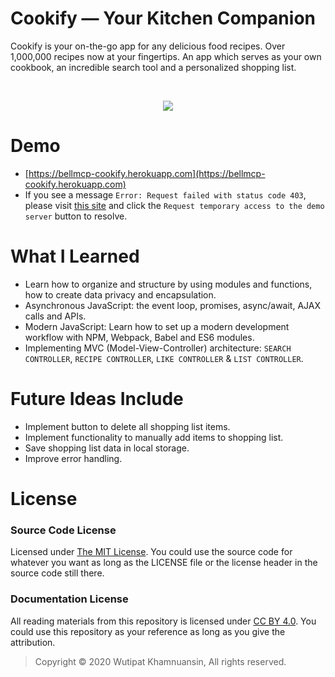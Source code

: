 # Cookify — Your Kitchen Companion
Cookify is your on-the-go app for any delicious food recipes. Over 1,000,000 recipes now at your fingertips. An app which serves as your own cookbook, an incredible search tool and a personalized shopping list.

<br>
<p align="center">
  <img src="https://bellmcp.work/img/Projects_Cookify.png" />
</p>

# Demo

* [https://bellmcp-cookify.herokuapp.com](https://bellmcp-cookify.herokuapp.com)
* If you see a message `Error: Request failed with status code 403`, please visit [this site](https://cors-anywhere.herokuapp.com/corsdemo) and click the `Request temporary access to the demo server` button to resolve.

# What I Learned

* Learn how to organize and structure by using modules and functions, how to create data privacy and encapsulation.
* Asynchronous JavaScript: the event loop, promises, async/await, AJAX calls and APIs.
* Modern JavaScript: Learn how to set up a modern development workflow with NPM, Webpack, Babel and ES6 modules.
* Implementing MVC (Model-View-Controller) architecture: `SEARCH CONTROLLER`, `RECIPE CONTROLLER`, `LIKE CONTROLLER` & `LIST CONTROLLER`.

# Future Ideas Include

* Implement button to delete all shopping list items.
* Implement functionality to manually add items to shopping list.
* Save shopping list data in local storage.
* Improve error handling.

# License

### Source Code License

Licensed under [The MIT License](https://github.com/bellmcp/Cookify-Cooking-App/blob/master/LICENSE). You could use the source code for whatever you want as long as the LICENSE file or the license header in the source code still there.

### Documentation License

All reading materials from this repository is licensed under [CC BY 4.0](https://creativecommons.org/licenses/by/4.0/). You could use this repository as your reference as long as you give the attribution.

> Copyright © 2020 Wutipat Khamnuansin, All rights reserved.
